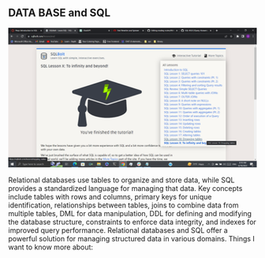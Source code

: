 ## DATA BASE and SQL
![My score](./assist/2023-06-10%20(3).png)

Relational databases use tables to organize and store data, while SQL provides a standardized language for managing that data. Key concepts include tables with rows and columns, primary keys for unique identification, relationships between tables, joins to combine data from multiple tables, DML for data manipulation, DDL for defining and modifying the database structure, constraints to enforce data integrity, and indexes for improved query performance. Relational databases and SQL offer a powerful solution for managing structured data in various domains.
Things I want to know more about:
